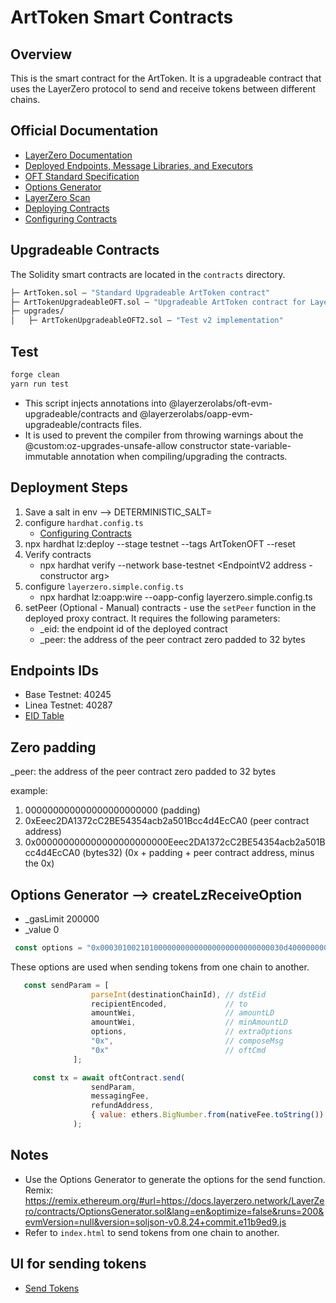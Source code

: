 # ArtToken Smart Contracts

## Overview

This is the smart contract for the ArtToken. It is a upgradeable contract that uses the LayerZero protocol to send and receive tokens between different chains.

## Official Documentation
* [LayerZero Documentation](https://docs.layerzero.network/v2)
* [Deployed Endpoints, Message Libraries, and Executors](https://docs.layerzero.network/v2/developers/evm/technical-reference/deployed-contracts)
* [OFT Standard Specification](https://docs.layerzero.network/v2/developers/evm/oft/quickstart)
* [Options Generator](https://remix.ethereum.org/#url=https://docs.layerzero.network/LayerZero/contracts/OptionsGenerator.sol&lang=en&optimize=false&runs=200&evmVersion=null&version=soljson-v0.8.24+commit.e11b9ed9.js)
 * [LayerZero Scan](https://docs.layerzero.network/v2/developers/evm/technical-reference/layerzero-scan)
 * [Deploying Contracts](https://docs.layerzero.network/v2/developers/evm/create-lz-oapp/deploying)
 * [Configuring Contracts](https://docs.layerzero.network/v2/developers/evm/create-lz-oapp/configuring-pathways)


## Upgradeable Contracts

The Solidity smart contracts are located in the `contracts` directory.

```ml
├─ ArtToken.sol — "Standard Upgradeable ArtToken contract"
├─ ArtTokenUpgradeableOFT.sol — "Upgradeable ArtToken contract for LayerZero"
├─ upgrades/
│   ├─ ArtTokenUpgradeableOFT2.sol — "Test v2 implementation"

```

## Test
```bash
forge clean
yarn run test
```

 * This script injects annotations into @layerzerolabs/oft-evm-upgradeable/contracts and @layerzerolabs/oapp-evm-upgradeable/contracts files.
 * It is used to prevent the compiler from throwing warnings about the @custom:oz-upgrades-unsafe-allow constructor state-variable-immutable annotation when compiling/upgrading the contracts.

## Deployment Steps
1. Save a salt in env —> DETERMINISTIC_SALT=<your salt here>
2. configure `hardhat.config.ts`
    - [Configuring Contracts](https://docs.layerzero.network/v2/developers/evm/create-lz-oapp/configuring-pathways)
3. npx hardhat lz:deploy --stage testnet --tags ArtTokenOFT --reset
4. Verify contracts
    - npx hardhat verify <Implementation Contract Address> --network base-testnet <EndpointV2 address - constructor arg>
5. configure `layerzero.simple.config.ts`
    - npx hardhat lz:oapp:wire --oapp-config layerzero.simple.config.ts
6. setPeer (Optional - Manual) contracts - use the `setPeer` function in the deployed proxy contract. It requires the following parameters:
    - _eid: the endpoint id of the deployed contract
    - _peer: the address of the peer contract zero padded to 32 bytes
    

## Endpoints IDs

- Base Testnet: 40245
- Linea Testnet: 40287
- [EID Table](https://docs.layerzero.network/v2/deployments/deployed-contracts)

## Zero padding

_peer: the address of the peer contract zero padded to 32 bytes

example: 
1. 000000000000000000000000 (padding)
2. 0xEeec2DA1372cC2BE54354acb2a501Bcc4d4EcCA0 (peer contract address)
3. 0x000000000000000000000000Eeec2DA1372cC2BE54354acb2a501Bcc4d4EcCA0 (bytes32)
(0x + padding + peer contract address, minus the 0x)


## Options Generator --> createLzReceiveOption
- _gasLimit 200000
- _value 0

```javascript
 const options = "0x00030100210100000000000000000000000000030d400000000000000000000000000000000a";
```

These options are used when sending tokens from one chain to another.

```javascript
   const sendParam = [
                  parseInt(destinationChainId), // dstEid
                  recipientEncoded,             // to
                  amountWei,                    // amountLD
                  amountWei,                    // minAmountLD
                  options,                      // extraOptions
                  "0x",                         // composeMsg
                  "0x"                          // oftCmd
              ];

     const tx = await oftContract.send(
                  sendParam,
                  messagingFee,
                  refundAddress,
                  { value: ethers.BigNumber.from(nativeFee.toString()) }
              );
```
## Notes
- Use the Options Generator to generate the options for the send function.
Remix: https://remix.ethereum.org/#url=https://docs.layerzero.network/LayerZero/contracts/OptionsGenerator.sol&lang=en&optimize=false&runs=200&evmVersion=null&version=soljson-v0.8.24+commit.e11b9ed9.js
- Refer to `index.html` to send tokens from one chain to another.

## UI for sending tokens

- [Send Tokens](https://codepen.io/passandscore-the-sasster/full/emYVwWz)
